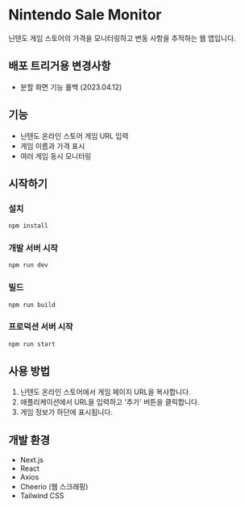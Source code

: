 # Nintendo Sale Monitor

닌텐도 게임 스토어의 가격을 모니터링하고 변동 사항을 추적하는 웹 앱입니다.

## 배포 트리거용 변경사항
- 분할 화면 기능 롤백 (2023.04.12)

## 기능

- 닌텐도 온라인 스토어 게임 URL 입력
- 게임 이름과 가격 표시
- 여러 게임 동시 모니터링

## 시작하기

### 설치

```bash
npm install
```

### 개발 서버 시작

```bash
npm run dev
```

### 빌드

```bash
npm run build
```

### 프로덕션 서버 시작

```bash
npm run start
```

## 사용 방법

1. 닌텐도 온라인 스토어에서 게임 페이지 URL을 복사합니다.
2. 애플리케이션에서 URL을 입력하고 '추가' 버튼을 클릭합니다.
3. 게임 정보가 하단에 표시됩니다.

## 개발 환경

- Next.js
- React
- Axios
- Cheerio (웹 스크래핑)
- Tailwind CSS 